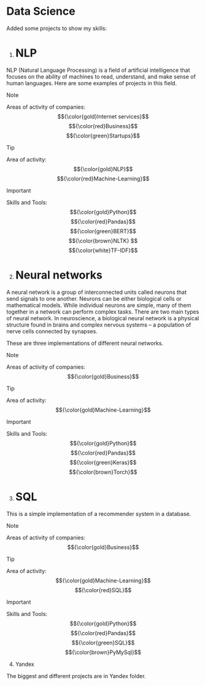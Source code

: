 # Data Science

Added some projects to show my skills:
1) # NLP
NLP (Natural Language Processing) is a field of artificial intelligence that focuses on the ability of machines to read, understand, and make sense of human languages. Here are some examples of projects in this field.
> [!NOTE]  
> Areas of activity of companies: $${\color{gold}Internet services}$$ $${\color{red}Business}$$ $${\color{green}Startups}$$

> [!TIP]
> Area of ​​activity: $${\color{gold}NLP}$$ $${\color{red}Machine-Learning}$$

> [!IMPORTANT]  
> Skills and Tools: $${\color{gold}Python}$$ $${\color{red}Pandas}$$ $${\color{green}BERT}$$ $${\color{brown}NLTK} $$ $${\color{white}TF-IDF}$$

2) # Neural networks
A neural network is a group of interconnected units called neurons that send signals to one another. Neurons can be either biological cells or mathematical models. While individual neurons are simple, many of them together in a network can perform complex tasks. There are two main types of neural network. In neuroscience, a biological neural network is a physical structure found in brains and complex nervous systems – a population of nerve cells connected by synapses. 

These are three implementations of different neural networks.

> [!NOTE]  
> Areas of activity of companies: $${\color{gold}Business}$$

> [!TIP]
> Area of ​​activity: $${\color{gold}Machine-Learning}$$

> [!IMPORTANT]  
> Skills and Tools: $${\color{gold}Python}$$ $${\color{red}Pandas}$$ $${\color{green}Keras}$$ $${\color{brown}Torch}$$

3) # SQL
This is a simple implementation of a recommender system in a database.

> [!NOTE]  
> Areas of activity of companies: $${\color{gold}Business}$$

> [!TIP]
> Area of ​​activity: $${\color{gold}Machine-Learning}$$ $${\color{red}SQL}$$

> [!IMPORTANT]  
> Skills and Tools: $${\color{gold}Python}$$ $${\color{red}Pandas}$$ $${\color{green}SQL}$$ $${\color{brown}PyMySql}$$

4) Yandex
   
The biggest and different projects are in Yandex folder.

